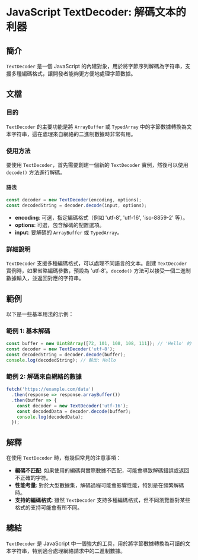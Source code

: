 <!--
Meta Description: # JavaScript TextDecoder: 解碼文本的利器 ## 簡介 `TextDecoder` 是一個 JavaScript 的內建對象，用於將字節序列解碼為字符串，支援多種編碼格式，讓開發者能夠更方便地處理字節數據。 ## 文檔 ### 目的 `TextDecoder` 的主要功能是將...
Meta Keywords: textdecoder, const, javascript, decoder, utf
-->

# JavaScript TextDecoder: 解碼文本的利器

## 簡介
`TextDecoder` 是一個 JavaScript 的內建對象，用於將字節序列解碼為字符串，支援多種編碼格式，讓開發者能夠更方便地處理字節數據。

## 文檔
### 目的
`TextDecoder` 的主要功能是將 `ArrayBuffer` 或 `TypedArray` 中的字節數據轉換為文本字符串，這在處理來自網絡的二進制數據時非常有用。

### 使用方法
要使用 `TextDecoder`，首先需要創建一個新的 `TextDecoder` 實例，然後可以使用 `decode()` 方法進行解碼。

#### 語法
```javascript
const decoder = new TextDecoder(encoding, options);
const decodedString = decoder.decode(input, options);
```

- **encoding**: 可選，指定編碼格式（例如 'utf-8', 'utf-16', 'iso-8859-2' 等）。
- **options**: 可選，包含解碼的配置選項。
- **input**: 要解碼的 `ArrayBuffer` 或 `TypedArray`。

### 詳細說明
`TextDecoder` 支援多種編碼格式，可以處理不同語言的文本。創建 `TextDecoder` 實例時，如果省略編碼參數，預設為 'utf-8'。`decode()` 方法可以接受一個二進制數據輸入，並返回對應的字符串。

## 範例
以下是一些基本用法的示例：

### 範例 1: 基本解碼
```javascript
const buffer = new Uint8Array([72, 101, 108, 108, 111]); // 'Hello' 的 UTF-8 編碼
const decoder = new TextDecoder('utf-8');
const decodedString = decoder.decode(buffer);
console.log(decodedString); // 輸出: Hello
```

### 範例 2: 解碼來自網絡的數據
```javascript
fetch('https://example.com/data')
  .then(response => response.arrayBuffer())
  .then(buffer => {
    const decoder = new TextDecoder('utf-16');
    const decodedData = decoder.decode(buffer);
    console.log(decodedData);
  });
```

## 解釋
在使用 `TextDecoder` 時，有幾個常見的注意事項：
- **編碼不匹配**: 如果使用的編碼與實際數據不匹配，可能會導致解碼錯誤或返回不正確的字符。
- **性能考量**: 對於大型數據集，解碼過程可能會影響性能，特別是在頻繁解碼時。
- **支持的編碼格式**: 雖然 `TextDecoder` 支持多種編碼格式，但不同瀏覽器對某些格式的支持可能會有所不同。

## 總結
`TextDecoder` 是 JavaScript 中一個強大的工具，用於將字節數據轉換為可讀的文本字符串，特別適合處理網絡請求中的二進制數據。
